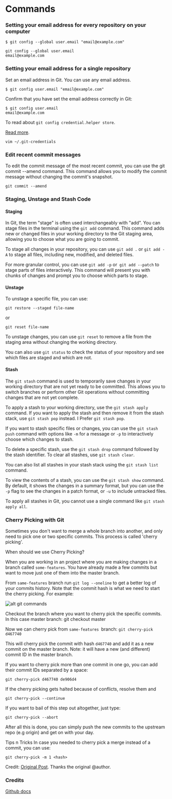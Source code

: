# Commands

### Setting your email address for every repository on your computer

```
$ git config --global user.email "email@example.com"
```

```
git config --global user.email
email@example.com
```

### Setting your email address for a single repository

Set an email address in Git. You can use any email address.

```
$ git config user.email "email@example.com"
```

Confirm that you have set the email address correctly in Git:

```
$ git config user.email
email@example.com
```

To read about `git config credential.helper store`.

[Read more](https://git-scm.com/docs/git-credential-store).

`vim ~/.git-credentials`

### Edit recent commit messages

To edit the commit message of the most recent commit, you can use the git commit --amend command. This command allows you to modify the commit message without changing the commit's snapshot.
```
git commit --amend
```

### Staging, Unstage and Stash Code

#### Staging

In Git, the term "stage" is often used interchangeably with "add". You can stage files in the terminal using the `git add` command. This command adds new or changed files in your working directory to the Git staging area, allowing you to choose what you are going to commit.

To stage all changes in your repository, you can use `git add .` or `git add -A` to stage all files, including new, modified, and deleted files.

For more granular control, you can use `git add -p` or` git add --patch` to stage parts of files interactively. This command will present you with chunks of changes and prompt you to choose which parts to stage.

#### Unstage

To unstage a specific file, you can use:

```
git restore --staged file-name
```

or 

```
git reset file-name
```

To unstage changes, you can use `git reset` to remove a file from the staging area without changing the working directory.

You can also use `git status` to check the status of your repository and see which files are staged and which are not.

#### Stash

The `git stash` command is used to temporarily save changes in your working directory that are not yet ready to be committed. 
This allows you to switch branches or perform other Git operations without committing changes that are not yet complete.

To apply a stash to your working directory, use the `git stash apply` command. If you want to apply the stash and then remove it from the stash stack, use `git stash pop` instead. I Prefer `git stash pop`. 

If you want to stash specific files or changes, you can use the `git stash push` command with options like `-m` for a message or `-p` to interactively choose which changes to stash.

To delete a specific stash, use the `git stash drop` command followed by the stash identifier. To clear all stashes, use `git stash clear`.

You can also list all stashes in your stash stack using the `git stash list` command.

To view the contents of a stash, you can use the `git stash show` command. By default, it shows the changes in a summary format, but you can use the `-p` flag to see the changes in a patch format, or `-u` to include untracked files.

To apply all stashes in Git, you cannot use a single command like `git stash apply all`.

### Cherry Picking with Git

Sometimes you don't want to merge a whole branch into another, and only need to pick one or two specific commits. This process is called 'cherry picking'.

When should we use Cherry Picking?

When you are working in an project where you are making changes in a branch called `some-features`. You have already made a few commits but want to move just one of them into the master branch.

From `same-features` branch run `git log --oneline` to get a better log of your commits history. Note that the commit hash is what we need to start the cherry picking. For example:

![alt git commands](https://www.previousnext.com.au/sites/default/files/styles/content_1x/public/2019-09/cherry-picking.png?itok=V9GZbHIt)

Checkout the branch where you want to cherry pick the specific commits. In this case master branch:
git checkout master

Now we can cherry pick from `same-features `branch:
`git cherry-pick d467740`

This will cherry pick the commit with hash `d467740` and add it as a new commit on the master branch. Note: it will have a new (and different) commit ID in the master branch.

If you want to cherry pick more than one commit in one go, you can add their commit IDs separated by a space:

```
git cherry-pick d467740 de906d4
```

If the cherry picking gets halted because of conflicts, resolve them and
```
git cherry-pick --continue
```

If you want to bail of this step out altogether, just type:
```
git cherry-pick --abort
```

After all this is done, you can simply push the new commits to the upstream repo (e.g origin) and get on with your day.

Tips n Tricks
In case you needed to cherry pick a merge instead of a commit, you can use:

```
git cherry-pick -m 1 <hash>
```

Credit: [Original Post](https://www.previousnext.com.au/blog/intro-cherry-picking-git). Thanks the original @author.


### Credits
[Github docs](https://help.github.com/en/enterprise/2.13/user/articles/setting-your-commit-email-address-in-git)


